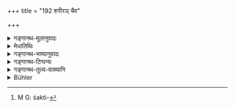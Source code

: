 +++
title = "192 शरीरञ् चैव"

+++

<details><summary>गङ्गानथ-मूलानुवादः</summary>

Having under control his body and his speech, as also his organs of sensation and his hind, he should stand with joined palms, looking at the face of his Teacher.—(192)
</details>

<details><summary>मेधातिथिः</summary>

कुतश्चिद् आगतो गुरोर् मुखं **वीक्षमाणस् तिष्ठेन्** नोपविशेत् । **नियम्य** च **शरीरं** । पादहस्तचालनहसितानि न कुर्यात्, न किंचिद् वदेत्, अनुपयोगि । **बुद्धीन्द्रियाणि** नियच्छेत् । यद् आश्चर्यरूपं किंचिद् गुरुसकाशे न तत् पुनः पुनर् भावयेत् । श्रोत्रादीन्य् अपि । चक्षुर्नियमस् तु गुरुवक्त्रप्रेक्षणाद् एव सिद्धः । मनश् च नियच्छेच् छास्त्रीयान् विकल्पान् गृहकुशूलाद्यारम्भान् मनसा वर्जयेत् । उक्तस् तु "संयमे यत्नम्" (म्ध् २.८८) इति सक्तिप्रतिषेधार्थः[^५०७] स प्रतिषेधः । गुरुसंनिधौ स्वल्पो ऽपीन्द्रियाणाम् अप्रतिषिद्धे ऽपि विषये प्रसरो न देयः । **प्राञ्जलिर्** ऊर्ध्वकृतकरकपोतः ॥ २.१९२ ॥


[^५०७]:
     M G: śakti-
</details>

<details><summary>गङ्गानथ-भाष्यानुवादः</summary>

On coming from some other place, ‘*he should stand looking at the face of his Teacher*,’—he should not sit;—‘*having under control*, *his body*’;—*i.e*., he should not do such acts as the throwing about of hands and feet, laughing and so forth; nor should he speak anything needlessly.

He should control his ‘*organs of sensation*,’—*i.e*, if he finds anything wonderful near the Teacher, he should not think of it again and again. He should control the Auditory and other organs also; the control of the visual organ is secured by looking at the Teacher’s face.

He should control the mind also; *i.e*., he should avoid the thought of difficulties pertaining to soriptural matters, or of the building of houses, granaries and the like.

The prohibition contained under 288 with regard to ‘making an effort to control, etc.,’—is meant to prohibit attachment.

The meaning of all this is that when he is near his Teacher, he should not permit the slightest movement of his organs, even towards such things as are not prohibited.

‘*With joined palm*’—*i.e*., with the hands joined together in the shape of a pigeon, turned upwards.—(192)
</details>

<details><summary>गङ्गानथ-टिप्पन्यः</summary>

This verse is quoted in *Madanapārijāta* (p. 106) and in *Aparārka* (p. 55),
</details>

<details><summary>गङ्गानथ-तुल्य-वाक्यानि</summary>

*Gautama* (1-52, 53).—‘Catching hold of the left hand, leaving the thumb
free, he should request the teacher with the words, *Teach*,
*Sir*;—fixing his eyes and mind thereon.’
</details>

<details><summary>Bühler</summary>

192	Controlling his body, his speech, his organs (of sense), and his mind, let him stand with joined hands, looking at the face of his teacher.
</details>
